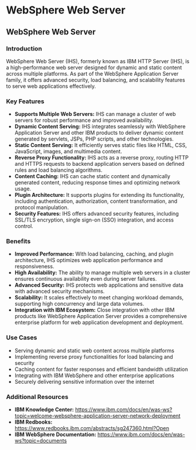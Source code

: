 # WebSphere Web Server
## WebSphere Web Server

### Introduction

WebSphere Web Server (IHS), formerly known as IBM HTTP Server (IHS), is a high-performance web server designed for dynamic and static content across multiple platforms. As part of the WebSphere Application Server family, it offers advanced security, load balancing, and scalability features to serve web applications effectively.

### Key Features

* **Supports Multiple Web Servers:** IHS can manage a cluster of web servers for robust performance and improved availability.
* **Dynamic Content Serving:** IHS integrates seamlessly with WebSphere Application Server and other IBM products to deliver dynamic content generated by servlets, JSPs, PHP scripts, and other technologies.
* **Static Content Serving:** It efficiently serves static files like HTML, CSS, JavaScript, images, and multimedia content.
* **Reverse Proxy Functionality:** IHS acts as a reverse proxy, routing HTTP and HTTPS requests to backend application servers based on defined rules and load balancing algorithms.
* **Content Caching:** IHS can cache static content and dynamically generated content, reducing response times and optimizing network usage.
* **Plugin Architecture:** It supports plugins for extending its functionality, including authentication, authorization, content transformation, and protocol manipulation.
* **Security Features:** IHS offers advanced security features, including SSL/TLS encryption, single sign-on (SSO) integration, and access control.

### Benefits

* **Improved Performance:** With load balancing, caching, and plugin architecture, IHS optimizes web application performance and responsiveness.
* **High Availability:** The ability to manage multiple web servers in a cluster ensures continuous availability even during server failures.
* **Advanced Security:** IHS protects web applications and sensitive data with advanced security mechanisms.
* **Scalability:** It scales effectively to meet changing workload demands, supporting high concurrency and large data volumes.
* **Integration with IBM Ecosystem:** Close integration with other IBM products like WebSphere Application Server provides a comprehensive enterprise platform for web application development and deployment.

### Use Cases

* Serving dynamic and static web content across multiple platforms
* Implementing reverse proxy functionalities for load balancing and security
* Caching content for faster responses and efficient bandwidth utilization
* Integrating with IBM WebSphere and other enterprise applications
* Securely delivering sensitive information over the internet

### Additional Resources

* **IBM Knowledge Center:** https://www.ibm.com/docs/en/was-ws?topic=welcome-websphere-application-server-network-deployment
* **IBM Redbooks:** https://www.redbooks.ibm.com/abstracts/sg247360.html?Open
* **IBM WebSphere Documentation:** https://www.ibm.com/docs/en/was-ws?topic=documents
